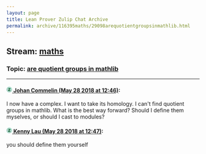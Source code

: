 ```yaml
---
layout: page
title: Lean Prover Zulip Chat Archive 
permalink: archive/116395maths/29098arequotientgroupsinmathlib.html
---
```


## Stream: [maths](index.html)
### Topic: [are quotient groups in mathlib](29098arequotientgroupsinmathlib.html)

---

#### [![Click to go to Zulip](../../assets/img/zulip2.png) Johan Commelin (May 28 2018 at 12:46)](https://leanprover.zulipchat.com/#narrow/stream/116395-maths/topic/are%20quotient%20groups%20in%20mathlib/near/127200133):
I now have a complex. I want to take its homology. I can't find quotient groups in mathlib. What is the best way forward? Should I define them myselves, or should I cast to modules?

#### [![Click to go to Zulip](../../assets/img/zulip2.png) Kenny Lau (May 28 2018 at 12:47)](https://leanprover.zulipchat.com/#narrow/stream/116395-maths/topic/are%20quotient%20groups%20in%20mathlib/near/127200150):
you should define them yourself

